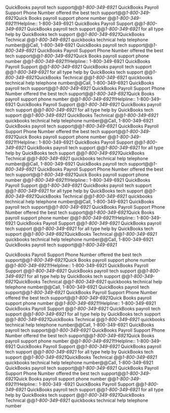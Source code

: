 QuickBooks payroll tech support@@*1-800-349-6921* QuickBooks Payroll Support Phone Number offered the best tech support@@*1-800-349-6921*Quick Books payroll support phone number @@*1-800-349-6921*!!Helpline:: 1-800-349-6921 QuickBooks Payroll Support @@*1-800-349-6921* QuickBooks payroll tech support @@*1-800-349-6921* for all type help by QuickBooks tech support @@*1-800-349-6921*QuickBooks Technical @@*1-800-349-6921* quickbooks technical help telephone number@@Call, 1-800-349-6921 QuickBooks payroll tech support@@*1-800-349-6921* QuickBooks Payroll Support Phone Number offered the best tech support@@*1-800-349-6921*Quick Books payroll support phone number @@*1-800-349-6921*!!Helpline:: 1-800-349-6921 QuickBooks Payroll Support @@*1-800-349-6921* QuickBooks payroll tech support @@*1-800-349-6921* for all type help by QuickBooks tech support @@*1-800-349-6921*QuickBooks Technical @@*1-800-349-6921* quickbooks technical help telephone number@@Call, 1-800-349-6921 QuickBooks payroll tech support@@*1-800-349-6921* QuickBooks Payroll Support Phone Number offered the best tech support@@*1-800-349-6921*Quick Books payroll support phone number @@*1-800-349-6921*!!Helpline:: 1-800-349-6921 QuickBooks Payroll Support @@*1-800-349-6921* QuickBooks payroll tech support @@*1-800-349-6921* for all type help by QuickBooks tech support @@*1-800-349-6921*
QuickBooks Technical @@*1-800-349-6921* quickbooks technical help telephone number@@Call, 1-800-349-6921 QuickBooks payroll tech support@@*1-800-349-6921* QuickBooks Payroll Support Phone Number offered the best tech support@@*1-800-349-6921*Quick Books payroll support phone number @@*1-800-349-6921*!!Helpline:: 1-800-349-6921 QuickBooks Payroll Support @@*1-800-349-6921* QuickBooks payroll tech support @@*1-800-349-6921* for all type help by QuickBooks tech support @@*1-800-349-6921*QuickBooks Technical @@*1-800-349-6921* quickbooks technical help telephone number@@Call, 1-800-349-6921 QuickBooks payroll tech support@@*1-800-349-6921* QuickBooks Payroll Support Phone Number offered the best tech support@@*1-800-349-6921*Quick Books payroll support phone number @@*1-800-349-6921*!!Helpline:: 1-800-349-6921 QuickBooks Payroll Support @@*1-800-349-6921* QuickBooks payroll tech support @@*1-800-349-6921* for all type help by QuickBooks tech support @@*1-800-349-6921*QuickBooks Technical @@*1-800-349-6921* quickbooks technical help telephone number@@Call, 1-800-349-6921 QuickBooks payroll tech support@@*1-800-349-6921* QuickBooks Payroll Support Phone Number offered the best tech support@@*1-800-349-6921*Quick Books payroll support phone number @@*1-800-349-6921*!!Helpline:: 1-800-349-6921 QuickBooks Payroll Support @@*1-800-349-6921* QuickBooks payroll tech support @@*1-800-349-6921* for all type help by QuickBooks tech support @@*1-800-349-6921*QuickBooks Technical @@*1-800-349-6921* quickbooks technical help telephone number@@Call, 1-800-349-6921 QuickBooks payroll tech support@@*1-800-349-6921*

 QuickBooks Payroll Support Phone Number offered the best tech support@@*1-800-349-6921*Quick Books payroll support phone number @@*1-800-349-6921*!!Helpline:: 1-800-349-6921 QuickBooks Payroll Support @@*1-800-349-6921* QuickBooks payroll tech support @@*1-800-349-6921* for all type help by QuickBooks tech support @@*1-800-349-6921*QuickBooks Technical @@*1-800-349-6921* quickbooks technical help telephone number@@Call, 1-800-349-6921 QuickBooks payroll tech support@@*1-800-349-6921* QuickBooks Payroll Support Phone Number offered the best tech support@@*1-800-349-6921*Quick Books payroll support phone number @@*1-800-349-6921*!!Helpline:: 1-800-349-6921 QuickBooks Payroll Support @@*1-800-349-6921* QuickBooks payroll tech support @@*1-800-349-6921* for all type help by QuickBooks tech support @@*1-800-349-6921*QuickBooks Technical @@*1-800-349-6921* quickbooks technical help telephone number@@Call, 1-800-349-6921 QuickBooks payroll tech support@@*1-800-349-6921* QuickBooks Payroll Support Phone Number offered the best tech support@@*1-800-349-6921*Quick Books payroll support phone number @@*1-800-349-6921*!!Helpline:: 1-800-349-6921 QuickBooks Payroll Support @@*1-800-349-6921* QuickBooks payroll tech support @@*1-800-349-6921* for all type help by QuickBooks tech support @@*1-800-349-6921*QuickBooks Technical @@*1-800-349-6921* quickbooks technical help telephone number@@Call, 1-800-349-6921 QuickBooks payroll tech support@@*1-800-349-6921* QuickBooks Payroll Support Phone Number offered the best tech support@@*1-800-349-6921*Quick Books payroll support phone number @@*1-800-349-6921*!!Helpline:: 1-800-349 -6921 QuickBooks Payroll Support @@*1-800-349-6921* QuickBooks payroll tech support @@*1-800-349-6921* for all type help by QuickBooks tech support @@*1-800-349-6921*QuickBooks Technical @@*1-800-349-6921* quickbooks technical help telephone number
